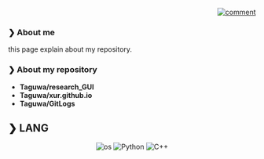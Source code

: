 <p align="right">
<a href="https://twitter.com/twitter" target="blank">
    <img src="https://img.shields.io/twitter/follow/twitter?logo=twitter&style=flat-square" alt="comment" />
</a>
</p>

### ❯ About me
this page explain about my repository.


### ❯ About my repository

- **Taguwa/research_GUI**
- **Taguwa/xur.github.io**
- **Taguwa/GitLogs**


## ❯ LANG
<div align="center">
  
![os](https://img.shields.io/badge/-Windows-0078D6.svg?logo=windows&style=flat)
![Python](https://img.shields.io/badge/Python-377bAB?style=flat-square&logo=python&logoColor=white)
![C++](https://img.shields.io/badge/C++-Solutions-blue.svg?style=flat&logo=c%2B%2B)
<!--
**Taguwa/Taguwa** is a ✨ _special_ ✨ repository because its `README.md` (this file) appears on your GitHub profile.

Here are some ideas to get you started:

- 🔭 I’m currently working on ...
- 🌱 I’m currently learning ...
- 👯 I’m looking to collaborate on ...
- 🤔 I’m looking for help with ...
- 💬 Ask me about ...
- 📫 How to reach me: ...
- 😄 Pronouns: ...
- ⚡ Fun fact: ...
- -->
